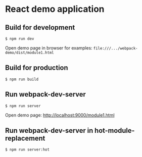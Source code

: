 # React demo application

## Build for development

    $ npm run dev 

Open demo page in browser for examples:
`file:///.../webpack-demo/dist/module1.html` 

## Build for production

    $ npm run build 

## Run webpack-dev-server

    $ npm run server 

Open demo page: [http://localhost:9000/module1.html](http://localhost:9000/module1.html)

## Run webpack-dev-server in hot-module-replacement

    $ npm run server:hot
